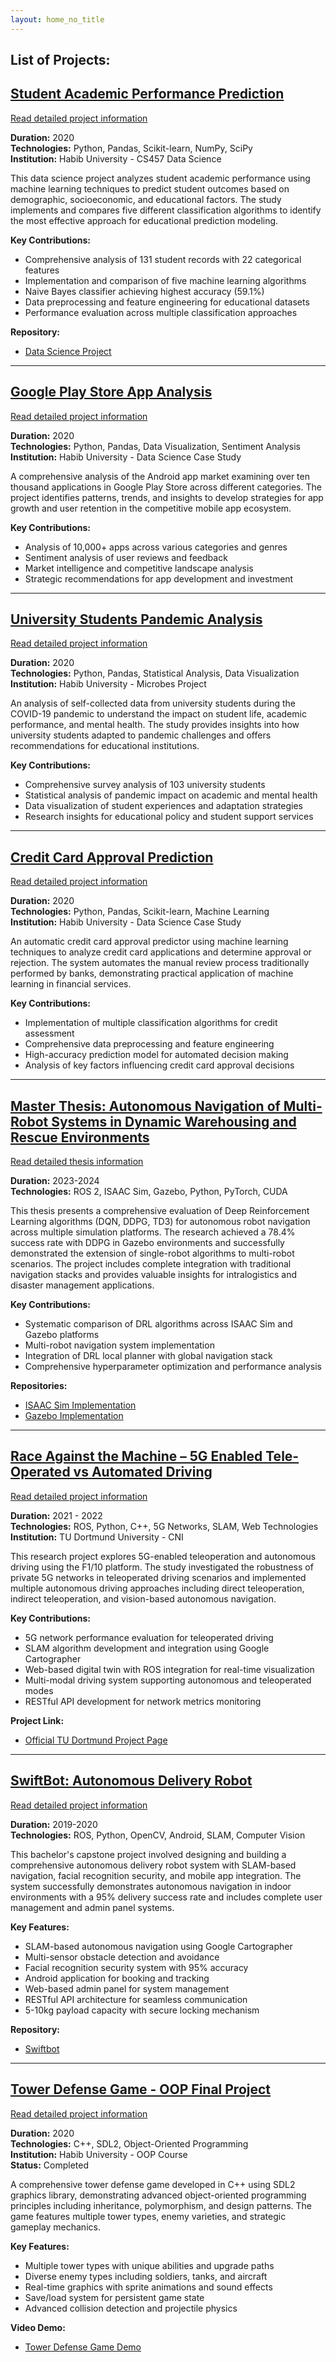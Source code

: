 ```yaml
---
layout: home_no_title
---
```

## List of Projects:

## [Student Academic Performance Prediction](data_science_project.md)

[Read detailed project information](data_science_project.md)

**Duration:** 2020  
**Technologies:** Python, Pandas, Scikit-learn, NumPy, SciPy  
**Institution:** Habib University - CS457 Data Science  

This data science project analyzes student academic performance using machine learning techniques to predict student outcomes based on demographic, socioeconomic, and educational factors. The study implements and compares five different classification algorithms to identify the most effective approach for educational prediction modeling.

**Key Contributions:**
- Comprehensive analysis of 131 student records with 22 categorical features
- Implementation and comparison of five machine learning algorithms
- Naive Bayes classifier achieving highest accuracy (59.1%)
- Data preprocessing and feature engineering for educational datasets
- Performance evaluation across multiple classification approaches

**Repository:**
- [Data Science Project](https://github.com/sameeranees/DataScience-Project)

---

## [Google Play Store App Analysis](data_science_case_study_2.md)

[Read detailed project information](data_science_case_study_2.md)

**Duration:** 2020  
**Technologies:** Python, Pandas, Data Visualization, Sentiment Analysis  
**Institution:** Habib University - Data Science Case Study  

A comprehensive analysis of the Android app market examining over ten thousand applications in Google Play Store across different categories. The project identifies patterns, trends, and insights to develop strategies for app growth and user retention in the competitive mobile app ecosystem.

**Key Contributions:**
- Analysis of 10,000+ apps across various categories and genres
- Sentiment analysis of user reviews and feedback
- Market intelligence and competitive landscape analysis
- Strategic recommendations for app development and investment

---

## [University Students Pandemic Analysis](microbes_project.md)

[Read detailed project information](microbes_project.md)

**Duration:** 2020  
**Technologies:** Python, Pandas, Statistical Analysis, Data Visualization  
**Institution:** Habib University - Microbes Project  

An analysis of self-collected data from university students during the COVID-19 pandemic to understand the impact on student life, academic performance, and mental health. The study provides insights into how university students adapted to pandemic challenges and offers recommendations for educational institutions.

**Key Contributions:**
- Comprehensive survey analysis of 103 university students
- Statistical analysis of pandemic impact on academic and mental health
- Data visualization of student experiences and adaptation strategies
- Research insights for educational policy and student support services

---

## [Credit Card Approval Prediction](data_science_case_study_1.md)

[Read detailed project information](data_science_case_study_1.md)

**Duration:** 2020  
**Technologies:** Python, Pandas, Scikit-learn, Machine Learning  
**Institution:** Habib University - Data Science Case Study  

An automatic credit card approval predictor using machine learning techniques to analyze credit card applications and determine approval or rejection. The system automates the manual review process traditionally performed by banks, demonstrating practical application of machine learning in financial services.

**Key Contributions:**
- Implementation of multiple classification algorithms for credit assessment
- Comprehensive data preprocessing and feature engineering
- High-accuracy prediction model for automated decision making
- Analysis of key factors influencing credit card approval decisions

---

## [Master Thesis: Autonomous Navigation of Multi-Robot Systems in Dynamic Warehousing and Rescue Environments](master_thesis.md)

[Read detailed thesis information](master_thesis.md)

**Duration:** 2023-2024  
**Technologies:** ROS 2, ISAAC Sim, Gazebo, Python, PyTorch, CUDA  

This thesis presents a comprehensive evaluation of Deep Reinforcement Learning algorithms (DQN, DDPG, TD3) for autonomous robot navigation across multiple simulation platforms. The research achieved a 78.4% success rate with DDPG in Gazebo environments and successfully demonstrated the extension of single-robot algorithms to multi-robot scenarios. The project includes complete integration with traditional navigation stacks and provides valuable insights for intralogistics and disaster management applications.

**Key Contributions:**
- Systematic comparison of DRL algorithms across ISAAC Sim and Gazebo platforms
- Multi-robot navigation system implementation
- Integration of DRL local planner with global navigation stack
- Comprehensive hyperparameter optimization and performance analysis

**Repositories:**
- [ISAAC Sim Implementation](https://github.com/sameeranees/RL_Multi_Robot)
- [Gazebo Implementation](https://github.com/sameeranees/DRL_robot_navigation_ros2)


---

## [Race Against the Machine – 5G Enabled Tele-Operated vs Automated Driving](race_against_machine.md)

[Read detailed project information](race_against_machine.md)

**Duration:** 2021 - 2022  
**Technologies:** ROS, Python, C++, 5G Networks, SLAM, Web Technologies  
**Institution:** TU Dortmund University - CNI  

This research project explores 5G-enabled teleoperation and autonomous driving using the F1/10 platform. The study investigated the robustness of private 5G networks in teleoperated driving scenarios and implemented multiple autonomous driving approaches including direct teleoperation, indirect teleoperation, and vision-based autonomous navigation.

**Key Contributions:**
- 5G network performance evaluation for teleoperated driving
- SLAM algorithm development and integration using Google Cartographer
- Web-based digital twin with ROS integration for real-time visualization
- Multi-modal driving system supporting autonomous and teleoperated modes
- RESTful API development for network metrics monitoring

**Project Link:**
- [Official TU Dortmund Project Page](https://cni.etit.tu-dortmund.de/newsdetail/race-against-the-machine-22130/)

---

## [SwiftBot: Autonomous Delivery Robot](swiftbot.md)

[Read detailed project information](swiftbot.md)

**Duration:** 2019-2020  
**Technologies:** ROS, Python, OpenCV, Android, SLAM, Computer Vision  

This bachelor's capstone project involved designing and building a comprehensive autonomous delivery robot system with SLAM-based navigation, facial recognition security, and mobile app integration. The system successfully demonstrates autonomous navigation in indoor environments with a 95% delivery success rate and includes complete user management and admin panel systems.

**Key Features:**
- SLAM-based autonomous navigation using Google Cartographer
- Multi-sensor obstacle detection and avoidance
- Facial recognition security system with 95% accuracy
- Android application for booking and tracking
- Web-based admin panel for system management
- RESTful API architecture for seamless communication
- 5-10kg payload capacity with secure locking mechanism

**Repository:**
- [Swiftbot](https://github.com/sameeranees/SwiftBot)

---

## [Tower Defense Game - OOP Final Project](oop_project.md)

[Read detailed project information](oop_project.md)

**Duration:** 2020  
**Technologies:** C++, SDL2, Object-Oriented Programming  
**Institution:** Habib University - OOP Course  
**Status:** Completed

A comprehensive tower defense game developed in C++ using SDL2 graphics library, demonstrating advanced object-oriented programming principles including inheritance, polymorphism, and design patterns. The game features multiple tower types, enemy varieties, and strategic gameplay mechanics.

**Key Features:**
- Multiple tower types with unique abilities and upgrade paths
- Diverse enemy types including soldiers, tanks, and aircraft
- Real-time graphics with sprite animations and sound effects
- Save/load system for persistent game state
- Advanced collision detection and projectile physics

**Video Demo:**
- [Tower Defense Game Demo](https://youtu.be/nxycKZMTpA4?si=UduSNTbNWGLAYiBQ)


